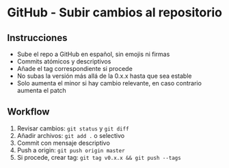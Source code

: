 # GitHub - Subir cambios al repositorio

## Instrucciones

- Sube el repo a GitHub en español, sin emojis ni firmas
- Commits atómicos y descriptivos
- Añade el tag correspondiente si procede
- No subas la versión más allá de la 0.x.x hasta que sea estable
- Solo aumenta el minor si hay cambio relevante, en caso contrario aumenta el patch

## Workflow

1. Revisar cambios: `git status` y `git diff`
2. Añadir archivos: `git add .` o selectivo
3. Commit con mensaje descriptivo
4. Push a origin: `git push origin master`
5. Si procede, crear tag: `git tag v0.x.x && git push --tags`